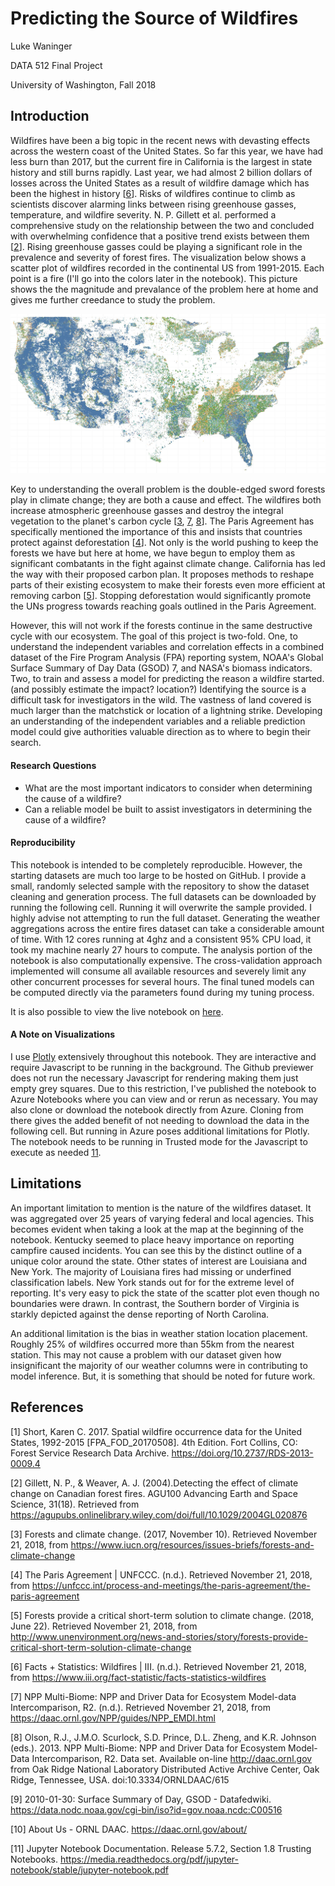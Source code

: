 # Predicting the Source of Wildfires
Luke Waninger

DATA 512 Final Project

University of Washington, Fall 2018

## Introduction
Wildfires have been a big topic in the recent news with devasting effects across the western coast of the United States. So far this year, we have had less burn than 2017, but the current fire in California is the largest in state history and still burns rapidly. Last year, we had almost 2 billion dollars of losses across the United States as a result of wildfire damage which has been the highest in history [[6](https://www.iii.org/fact-statistic/facts-statistics-wildfires)]. Risks of wildfires continue to climb as scientists discover alarming links between rising greenhouse gasses, temperature, and wildfire severity. N. P. Gillett et al. performed a comprehensive study on the relationship between the two and concluded with overwhelming confidence that a positive trend exists between them [[2](https://agupubs.onlinelibrary.wiley.com/doi/full/10.1029/2004GL020876)]. Rising greenhouse gasses could be playing a significant role in the prevalence and severity of forest fires. The visualization below shows a scatter plot of wildfires recorded in the continental US from 1991-2015. Each point is a fire (I'll go into the colors later in the notebook). This picture shows the the magnitude and prevalance of the problem here at home and gives me further creedance to study the problem.

![US Continental Map of Wildfires](https://github.com/lukeWaninger/hcds-final/blob/master/images/all_fires_map.JPG "[US Continental Map of Wildfires")

Key to understanding the overall problem is the double-edged sword forests play in climate change; they are both a cause and effect. The wildfires both increase atmospheric greenhouse gasses and destroy the integral vegetation to the planet's carbon cycle [[3](https://www.iucn.org/resources/issues-briefs/forests-and-climate-change), [7](https://daac.ornl.gov/NPP/guides/NPP_EMDI.html), [8](http://daac.ornl.gov/)]. The Paris Agreement has specifically mentioned the importance of this and insists that countries protect against deforestation [[4](https://unfccc.int/process-and-meetings/the-paris-agreement/the-paris-agreement)]. Not only is the world pushing to keep the forests we have but here at home, we have begun to employ them as significant combatants in the fight against climate change. California has led the way with their proposed carbon plan. It proposes methods to reshape parts of their existing ecosystem to make their forests even more efficient at removing carbon [[5](http://www.unenvironment.org/news-and-stories/story/forests-provide-critical-short-term-solution-climate-change)]. Stopping deforestation would significantly promote the UNs progress towards reaching goals outlined in the Paris Agreement.

However, this will not work if the forests continue in the same destructive cycle with our ecosystem. The goal of this project is two-fold. One, to understand the independent variables and correlation effects in a combined dataset of the Fire Program Analysis (FPA) reporting system, NOAA's Global Surface Summary of Day Data (GSOD) 7, and  NASA's biomass indicators. Two, to train and assess a model for predicting the reason a wildfire started. (and possibly estimate the impact? location?) Identifying the source is a difficult task for investigators in the wild. The vastness of land covered is much larger than the matchstick or location of a lightning strike. Developing an understanding of the independent variables and a reliable prediction model could give authorities valuable direction as to where to begin their search.

#### Research Questions
* What are the most important indicators to consider when determining the cause of a wildfire?
* Can a reliable model be built to assist investigators in determining the cause of a wildfire?

####  Reproducibility
This notebook is intended to be completely reproducible. However, the starting datasets are much too large to be hosted on GitHub. I provide a small, randomly selected sample with the repository to show the dataset cleaning and generation process. The full datasets can be downloaded by running the following cell. Running it will overwrite the sample provided. I highly advise not attempting to run the full dataset. Generating the weather aggregations across the entire fires dataset can take a considerable amount of time. With 12 cores running at 4ghz and a consistent 95% CPU load, it took my machine nearly 27 hours to compute. The analysis portion of the notebook is also computationally expensive. The cross-validation approach implemented will consume all available resources and severely limit any other concurrent processes for several hours. The final tuned models can be computed directly via the parameters found during my tuning process.

It is also possible to view the live notebook on [here](#blank).

#### A Note on Visualizations
I use [Plotly](https://plot.ly/python/) extensively throughout this notebook. They are interactive and require Javascript to be running in the background. The Github previewer does not run the necessary Javascript for rendering making them just empty grey squares. Due to this restriction, I've published the notebook to Azure Notebooks where you can view and or rerun as necessary. You may also clone or download the notebook directly from Azure. Cloning from there gives the added benefit of not needing to download the data in the following cell. But running in Azure poses additional limitations for Plotly. The notebook needs to be running in Trusted mode for the Javascript to execute as needed [11](https://media.readthedocs.org/pdf/jupyter-notebook/stable/jupyter-notebook.pdf).

## Limitations
An important limitation to mention is the nature of the wildfires dataset. It was aggregated over 25 years of varying federal and local agencies. This becomes evident when taking a look at the map at the beginning of the notebook. Kentucky seemed to place heavy importance on reporting campfire caused incidents. You can see this by the distinct outline of a unique color around the state. Other states of interest are Louisiana and New York. The majority of Louisiana fires had missing or underfined classification labels. New York stands out for for the extreme level of reporting. It's very easy to pick the state of the scatter plot even though no boundaries were drawn. In contrast, the Southern border of Virginia is starkly depicted against the dense reporting of North Carolina.

An additional limitation is the bias in weather station location placement. Roughly 25% of wildfires occurred more than 55km from the nearest station. This may not cause a problem with our dataset given how insignificant the majority of our weather columns were in contributing to model inference. But, it is something that should be noted for future work.

## References
[1] Short, Karen C. 2017. Spatial wildfire occurrence data for the United States, 1992-2015 [FPA_FOD_20170508]. 4th Edition. Fort Collins, CO: Forest Service Research Data Archive. https://doi.org/10.2737/RDS-2013-0009.4

[2] Gillett, N. P., & Weaver, A. J. (2004).Detecting the effect of climate change on Canadian forest fires. AGU100 Advancing Earth and Space Science, 31(18). Retrieved from https://agupubs.onlinelibrary.wiley.com/doi/full/10.1029/2004GL020876

[3] Forests and climate change. (2017, November 10). Retrieved November 21, 2018, from https://www.iucn.org/resources/issues-briefs/forests-and-climate-change

[4] The Paris Agreement | UNFCCC. (n.d.). Retrieved November 21, 2018, from https://unfccc.int/process-and-meetings/the-paris-agreement/the-paris-agreement

[5] Forests provide a critical short-term solution to climate change. (2018, June 22). Retrieved November 21, 2018, from http://www.unenvironment.org/news-and-stories/story/forests-provide-critical-short-term-solution-climate-change

[6] Facts + Statistics: Wildfires | III. (n.d.). Retrieved November 21, 2018, from https://www.iii.org/fact-statistic/facts-statistics-wildfires

[7] NPP Multi-Biome: NPP and Driver Data for Ecosystem Model-data Intercomparison, R2. (n.d.). Retrieved November 21, 2018, from https://daac.ornl.gov/NPP/guides/NPP_EMDI.html

[8] Olson, R.J., J.M.O. Scurlock, S.D. Prince, D.L. Zheng, and K.R. Johnson (eds.). 2013. NPP Multi-Biome: NPP and Driver Data for Ecosystem Model-Data Intercomparison, R2. Data set. Available on-line http://daac.ornl.gov from Oak Ridge National Laboratory Distributed Active Archive Center, Oak Ridge, Tennessee, USA. doi:10.3334/ORNLDAAC/615

[9] 2010-01-30: Surface Summary of Day, GSOD - Datafedwiki. https://data.nodc.noaa.gov/cgi-bin/iso?id=gov.noaa.ncdc:C00516

[10] About Us - ORNL DAAC. https://daac.ornl.gov/about/

[11] Jupyter Notebook Documentation. Release 5.7.2, Section 1.8 Trusting Notebooks. https://media.readthedocs.org/pdf/jupyter-notebook/stable/jupyter-notebook.pdf